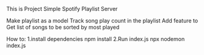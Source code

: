 This is Project Simple Spotify Playlist Server

Make playlist as a model 
Track song play count in the playlist 
Add feature to Get list of songs to be sorted by most played

How to:
1.install dependencies 
  npm install
2.Run index.js
  npx nodemon index.js
